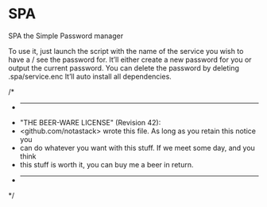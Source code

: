 # SPA

SPA the Simple Password manager

To use it, just launch the script with the name of the service you wish to have a / see the password for.
It’ll either create a new password for you or output the current password.
You can delete the password by deleting .spa/service.enc
It’ll auto install all dependencies.

/*
 * ----------------------------------------------------------------------------
 * "THE BEER-WARE LICENSE" (Revision 42):
 * <github.com/notastack> wrote this file.  As long as you retain this notice you
 * can do whatever you want with this stuff. If we meet some day, and you think
 * this stuff is worth it, you can buy me a beer in return.
 * ----------------------------------------------------------------------------
 */
